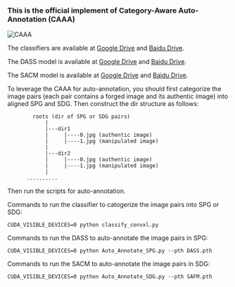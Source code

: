 ### This is the official implement of Category-Aware Auto-Annotation (CAAA)


![CAAA](https://github.com/qcf-568/MIML/blob/main/models%20for%20CIML/CAAA_OK.png)


The classifiers are available at [Google Drive](https://drive.google.com/file/d/1OMGtuzqhjwcvDaP3OO1njPfAS_2s0vg8/view?usp=sharing) and [Baidu Drive](https://pan.baidu.com/s/1-NidYwgVZUA0Pi0KE3ngGw?pwd=conv).

The DASS model is available at [Google Drive](https://drive.google.com/file/d/1PXL9e8XiRGlSIcGhhppLXJtVG2rdQh5a/view?usp=sharing) and [Baidu Drive](https://pan.baidu.com/s/1lmksoTe2b2xObGkhUbd5-A?pwd=DASS).

The SACM model is available at [Google Drive](https://drive.google.com/file/d/1_C5gATKv8Mh7SyKNE_ubSpXlEASkEYja/view?usp=sharing) and [Baidu Drive](https://pan.baidu.com/s/1PnLepP7bAd-8L5NcUGBx4A?pwd=SAFM).



To leverage the CAAA for auto-annotation, you should first categorize the image pairs (each pair contains a forged image and its authentic image) into aligned SPG and SDG. Then construct the dir structure as follows:

```
        roots (dir of SPG or SDG pairs)
            |
            |---dir1
            |     |----0.jpg (authentic image)
            |     |----1.jpg (manipulated image)
            |
            |---dir2
            |     |----0.jpg (authentic image)
            |     |----1.jpg (manipulated image)
            |
      ..........
 ```

Then run the scripts for auto-annotation.


Commands to run the classifier to catogerize the image pairs into SPG or SDG:
```
CUDA_VISIBLE_DEVICES=0 python classify_convxl.py
```


Commands to run the DASS to auto-annotate the image pairs in SPG:
```
CUDA_VISIBLE_DEVICES=0 python Auto_Annotate_SPG.py --pth DASS.pth
```


Commands to run the SACM to auto-annotate the image pairs in SDG:

```
CUDA_VISIBLE_DEVICES=0 python Auto_Annotate_SDG.py --pth SAFM.pth
```
